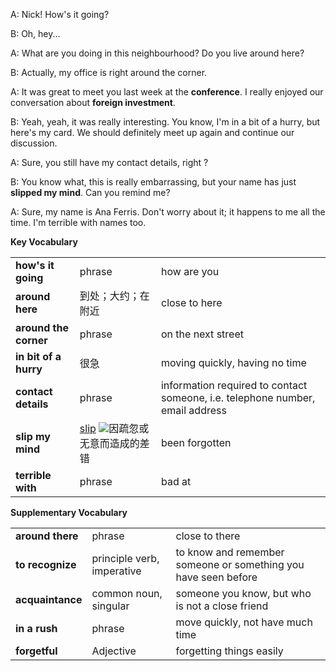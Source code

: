 A: Nick! How's it going?

B: Oh, hey...

A: What are you doing in this neighbourhood? Do you live around here?

B: Actually, my office is right around the corner.

A: It was great to meet you last week at the **conference**. I really enjoyed our conversation about **foreign investment**.

B: Yeah, yeah, it was really interesting. You know, I'm in a bit of a hurry, but here's my card. We should definitely meet up again and continue our discussion.

A: Sure, you still have my contact details, right ?

B: You know what, this is really embarrassing, but your name has just **slipped my mind**. Can you remind me?

A: Sure, my name is Ana Ferris. Don't worry about it; it happens to me all the time. I'm terrible with names too.

**Key Vocabulary**

|                       |                                                                                                                                                                      |                                                                               |
| --------------------- | -------------------------------------------------------------------------------------------------------------------------------------------------------------------- | ----------------------------------------------------------------------------- |
| **how's it going**    | phrase                                                                                                                                                               | how are you                                                                   |
| **around here**       | 到处；大约；在附近                                                                                                                                                            | close to here                                                                 |
| **around the corner** | phrase                                                                                                                                                               | on the next street                                                            |
| **in bit of a hurry** | 很急                                                                                                                                                                   | moving quickly, having no time                                                |
| **contact details**   | phrase                                                                                                                                                               | information required to contact someone, i.e. telephone number, email address |
| **slip my mind**      | [slip](https://dict.eudic.net/dicts/en/slip) ![](https://cdn.nlark.com/yuque/0/2025/png/35345418/1745803147893-1c384c1b-42d4-4bd4-95f3-9a5e0518dd22.png)因疏忽或无意而造成的差错 | been forgotten                                                                |
| **terrible with**     | phrase                                                                                                                                                               | bad at                                                                        |

**Supplementary Vocabulary**

|   |   |   |
|---|---|---|
|**around there**|phrase|close to there|
|**to recognize**|principle verb, imperative|to know and remember someone or something you have seen before|
|**acquaintance**|common noun, singular|someone you know, but who is not a close friend|
|**in a rush**|phrase|move quickly, not have much time|
|**forgetful**|Adjective|forgetting things easily|